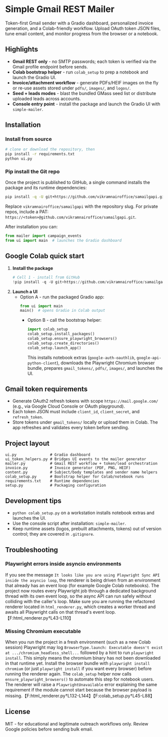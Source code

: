 # Simple Gmail REST Mailer

Token-first Gmail sender with a Gradio dashboard, personalized invoice generation, and a Colab-friendly workflow. Upload OAuth token JSON files, tune email content, and monitor progress from the browser or a notebook.

## Highlights
- **Gmail REST only** - no SMTP passwords; each token is verified via the Gmail profile endpoint before sends.
- **Colab bootstrap helper** - run `colab_setup` to prep a notebook and launch the Gradio UI.
- **Invoice/attachment workflow** - generate PDFs/HEIF images on the fly or re-use assets stored under `pdfs/`, `images/`, and `logos/`.
- **Seed + leads modes** - blast the bundled GMass seed list or distribute uploaded leads across accounts.
- **Console entry point** - install the package and launch the Gradio UI with `simple-mailer`.

## Installation

### Install from source
```bash
# clone or download the repository, then
pip install -r requirements.txt
python ui.py
```

### Pip install the Git repo
Once the project is published to GitHub, a single command installs the package and its runtime dependencies:
```bash
pip install -q -U git+https://github.com/vikramnairoffice/samailgapi.git@main
```
Replace `vikramnairoffice/samailgapi` with the repository slug. For private repos, include a PAT: `https://<token>@github.com/vikramnairoffice/samailgapi.git`.

After installation you can:
```python
from mailer import campaign_events
from ui import main  # launches the Gradio dashboard
```

## Google Colab quick start

1. **Install the package**
   ```python
   # Cell 1 - install from GitHub
   !pip install -q -U git+https://github.com/vikramnairoffice/samailgapi.git@main
   ```
2. **Launch a UI**
   - Option A - run the packaged Gradio app:
     ```python
     from ui import main
     main()  # opens Gradio in Colab output
     ```
     - Option B - call the bootstrap helper:
       ```python
       import colab_setup
       colab_setup.install_packages()
       colab_setup.ensure_playwright_browsers()
       colab_setup.create_directories()
       colab_setup.launch_app()
       ```
       This installs notebook extras (`google-auth-oauthlib`, `google-api-python-client`), downloads the Playwright Chromium browser bundle, prepares `gmail_tokens/`, `pdfs/`, `images/`, and launches the UI.

## Gmail token requirements
- Generate OAuth2 refresh tokens with scope `https://mail.google.com/` (e.g., via Google Cloud Console or OAuth playground).
- Each token JSON must include `client_id`, `client_secret`, and `refresh_token`.
- Store tokens under `gmail_tokens/` locally or upload them in Colab. The app refreshes and validates every token before sending.

## Project layout
```
ui.py               # Gradio dashboard
ui_token_helpers.py # Bridges UI events to the mailer generator
mailer.py           # Gmail REST workflow + token/lead orchestration
invoice.py          # Invoice generator (PDF, PNG, HEIF)
content.py          # Subject/body templates and sender name helpers
colab_setup.py      # Bootstrap helper for Colab/notebook runs
requirements.txt    # Runtime dependencies
setup.py            # Packaging configuration
```

## Development tips
- `python colab_setup.py` on a workstation installs notebook extras and launches the UI.
- Use the console script after installation: `simple-mailer`.
- Keep runtime assets (logos, prebuilt attachments, tokens) out of version control; they are covered in `.gitignore`.

## Troubleshooting

### Playwright errors inside asyncio environments

If you see the message `It looks like you are using Playwright Sync API inside the asyncio loop`,
the renderer is being driven from an environment that already has an event loop (for example
Google Colab notebooks). The project now routes every Playwright job through a dedicated
background thread with its own event loop, so the async API can run safely without colliding with
the caller's loop. Make sure you are running the refactored renderer located in
`html_renderer.py`, which creates a worker thread and awaits all Playwright calls on that thread's
event loop.【F:html_renderer.py†L43-L110】

### Missing Chromium executable

When you run the project in a fresh environment (such as a new Colab session) Playwright may log
`BrowserType.launch: Executable doesn't exist at .../chromium_headless_shell...` followed by a hint
to run `playwright install`. This simply means the chromium binary has not been downloaded in that
runtime yet. Install the browser bundle with `playwright install chromium` (or just
`playwright install` if you want every browser) before running the renderer again. The `colab_setup`
helper now calls `ensure_playwright_browsers()` to automate this step for notebook users. The
renderer will raise a `PlaywrightUnavailable` error explaining the same requirement if the module
cannot start because the browser payload is missing.【F:html_renderer.py†L132-L144】【F:colab_setup.py†L45-L88】

## License
MIT - for educational and legitimate outreach workflows only. Review Google policies before sending bulk email.


